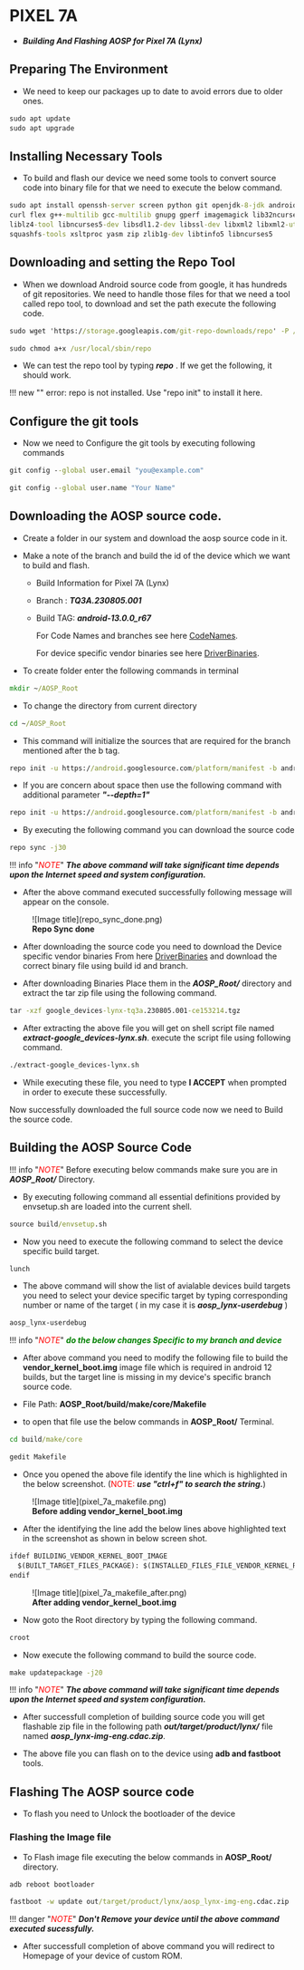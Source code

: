 # PIXEL 7A

* ***Building And Flashing AOSP for Pixel 7A (Lynx)***

## Preparing The Environment

* We need to keep our packages up to date to avoid errors due to older ones.

```cmd
sudo apt update
sudo apt upgrade
```

## Installing Necessary Tools

* To build and flash our device we need some tools to convert source code into binary file for that we need to execute the below command.

```cmd
sudo apt install openssh-server screen python git openjdk-8-jdk android-tools-adb bc bison build-essential \
curl flex g++-multilib gcc-multilib gnupg gperf imagemagick lib32ncurses-dev lib32readline-dev lib32z1-dev \
liblz4-tool libncurses5-dev libsdl1.2-dev libssl-dev libxml2 libxml2-utils lzop pngcrush rsync schedtool \
squashfs-tools xsltproc yasm zip zlib1g-dev libtinfo5 libncurses5
```

## Downloading and setting the Repo Tool

* When we download Android source code from google, it has hundreds of git repositories. We need to handle those files for that we need a tool called repo tool, to download and set the path execute the following code.

```cmd
sudo wget 'https://storage.googleapis.com/git-repo-downloads/repo' -P /usr/local/sbin/
```

```cmd
sudo chmod a+x /usr/local/sbin/repo
```

* We can test the repo tool by typing  ***repo*** . If we get the following, it should work.

!!! new "" 
    error: repo is not installed.  Use "repo init" to install it here.

## Configure the git tools

* Now we need to Configure the git tools by executing following commands

```cmd
git config --global user.email "you@example.com"
```

```cmd
git config --global user.name "Your Name"
```

## Downloading the AOSP source code.

* Create a folder in our system and download the aosp source code in it.
* Make a note of the branch and build the id of the device which we want to build and flash.
  * Build Information for Pixel 7A (Lynx)
  * Branch : ***TQ3A.230805.001***
  * Build TAG: ***android-13.0.0_r67***

    For Code Names and branches see here [CodeNames](https://source.android.com/setup/start/build-numbers).

    For device specific vendor binaries see here [DriverBinaries](https://developers.google.com/android/drivers#lynxtq3a.230805.001).

* To create folder enter the following commands in terminal

```cmd
mkdir ~/AOSP_Root
```

* To change the directory from current directory

```cmd
cd ~/AOSP_Root
```

* This command will initialize the sources that are required for the branch mentioned after the b tag.

```cmd
repo init -u https://android.googlesource.com/platform/manifest -b android-13.0.0_r67
```

* If you are concern about space then use the following command with additional parameter ***"--depth=1"***

```cmd
repo init -u https://android.googlesource.com/platform/manifest -b android-13.0.0_r67 --depth=1
```

* By executing the following command you can download the source code

```cmd
repo sync -j30
```

<!-- <span style="color:Red">NOTE:</span> ***The above command will take significant time depends upon the Internet speed and system configuration.*** -->
!!! info "<span style="color:Red">*NOTE*</span>"
    ***The above command will take significant time depends upon the Internet speed and system configuration.***

* After the above command executed successfully following message will appear on the console.

<!-- ![](repo_sync_done.png){ align=center } -->
<figure markdown>
  ![Image title](repo_sync_done.png)
  <figcaption><b>Repo Sync done</b></figcaption>
</figure>

* After downloading the source code you need to download the Device specific vendor binaries From here [DriverBinaries](https://dl.google.com/dl/android/aosp/google_devices-lynx-tq3a.230805.001-ce153214.tgz) and download the correct binary file using build id and branch.

* After downloading Binaries Place them in the ***AOSP_Root/*** directory and extract the tar zip file using the following command.

```cmd
tar -xzf google_devices-lynx-tq3a.230805.001-ce153214.tgz
```

* After extracting the above file you will get on shell script file named ***extract-google_devices-lynx.sh***. execute the script file using following command.

```cmd
./extract-google_devices-lynx.sh
```

* While executing these file, you need to type **I ACCEPT** when prompted in order to execute these successfully.

Now successfully downloaded the full source code now we need to Build the source code.

## Building the AOSP Source Code

<!-- <span style="color:Red">NOTE:</span> ***Before executing below commands make sure you are in*** **AOSP_Root/** ***Directory.*** -->
!!! info "<span style="color:Red">*NOTE*</span>"
    Before executing below commands make sure you are in ***AOSP_Root/*** Directory.

* By executing following command all essential definitions provided by envsetup.sh are loaded into the current shell.

```cmd
source build/envsetup.sh
```

* Now you need to execute the following command to select the device specific build target.

```cmd
lunch
```

* The above command will show the list of avialable devices build targets you need to select your device specific target by typing corresponding number or name of the target ( in my case it is ***aosp_lynx-userdebug*** )

```cmd
aosp_lynx-userdebug
```

!!! info "<span style="color:Red">*NOTE*</span>"
    <span style="color:green"> ***do the below changes Specific to my branch and device***</span>
<!-- <span style="color:Red">**NOTE:**</span>  <span style="color:green"> ***do the below changes particular to my branch and device***</span> -->

<!-- * After lunch command execute the following command to build **otatools** which are required to build and package the flashable zip file.

```cmd
make otatools -j20
``` -->

* After above command you need to modify the following file to build the **vendor_kernel_boot.img** image file which is required in android 12 builds, but the target line is missing in my device's specific branch source code.

* File Path: **AOSP_Root/build/make/core/Makefile**
* to open that file use the below commands in **AOSP_Root/** Terminal.

```cmd
cd build/make/core
```

```cmd
gedit Makefile
```

* Once you opened the above file identify the line which is highlighted in the below screenshot. (<span style="color:Red">NOTE:</span> ***use "ctrl+f" to search the string.***)

<figure markdown>
  ![Image title](pixel_7a_makefile.png)
  <figcaption><b>Before adding vendor_kernel_boot.img</b></figcaption>
</figure>

<!-- ![Before adding vendor_kernel_boot.img](pixel_7a_makefile.png) -->

* After the identifying the line add the below lines above highlighted text in the screenshot as shown in below screen shot.

```cmd
ifdef BUILDING_VENDOR_KERNEL_BOOT_IMAGE
  $(BUILT_TARGET_FILES_PACKAGE): $(INSTALLED_FILES_FILE_VENDOR_KERNEL_RAMDISK)
endif
```

<figure markdown>
  ![Image title](pixel_7a_makefile_after.png)
  <figcaption><b>After adding vendor_kernel_boot.img</b></figcaption>
</figure>

<!-- ![After adding vendor_kernel_boot.img](pixel_7a_makefile_after.png) -->

* Now goto the Root directory by typing the following command.

```cmd
croot
```

* Now execute the following command to build the source code.

```cmd
make updatepackage -j20
```

!!! info "<span style="color:Red">*NOTE*</span>"
    ***The above command will take significant time depends upon the Internet speed and system configuration.***
<!-- <span style="color:Red">NOTE:</span> ***The above command will take significant time depends upon the Internet speed and system configuration.*** -->

* After successfull completion of building source code you will get flashable zip file in the following path ***out/target/product/lynx/*** file named ***aosp_lynx-img-eng.cdac.zip***.

* The above file you can flash on to the device using **adb and fastboot** tools.

## Flashing The AOSP source code

* To flash you need to Unlock the bootloader of the device

### Flashing the Image file

* To Flash image file executing the below commands in **AOSP_Root/** directory.

```cmd
adb reboot bootloader
```

```cmd
fastboot -w update out/target/product/lynx/aosp_lynx-img-eng.cdac.zip
```

!!! danger "<span style="color:Red">*NOTE*</span>"
    ***Don't Remove your device until the above command executed sucessfully.***
<!-- <span style="color:Red">NOTE:</span> ***Don't Remove your device until the above command executed sucessfully.*** -->

* After successfull completion of above command you will redirect to Homepage of your device of custom ROM.
  